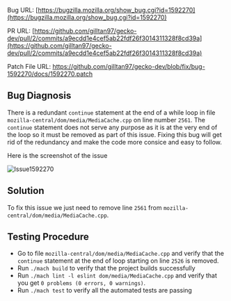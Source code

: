 Bug URL: [https://bugzilla.mozilla.org/show_bug.cgi?id=1592270](https://bugzilla.mozilla.org/show_bug.cgi?id=1592270)

PR URL: [https://github.com/gilltan97/gecko-dev/pull/2/commits/a9ecdd1e4cef5ab22fdf26f3014311328f8cd39a](https://github.com/gilltan97/gecko-dev/pull/2/commits/a9ecdd1e4cef5ab22fdf26f3014311328f8cd39a)  

Patch File URL: https://github.com/gilltan97/gecko-dev/blob/fix/bug-1592270/docs/1592270.patch

## Bug Diagnosis
There is a redundant `continue` statement at the end of a while loop in file `mozilla-central/dom/media/MediaCache.cpp` on line number `2561`. The `continue` statement does not serve any purpose as it is at the very end of the loop so it must be removed as part of this issue. Fixing this bug will get rid of the redundancy and make the code more consice and easy to follow.


Here is the screenshot of the issue 

![Issue1592270](https://github.com/gilltan97/gecko-dev/blob/fix/bug-1592270/docs/Issue.png)

## Solution 
To fix this issue we just need to remove line `2561` from `mozilla-central/dom/media/MediaCache.cpp`.

## Testing Procedure 
- Go to file `mozilla-central/dom/media/MediaCache.cpp` and verify that the `continue` statement at the end of loop starting on line `2526` is removed.
- Run `./mach build` to verify that the project builds successfully 
- Run `./mach lint -l eslint dom/media/MediaCache.cpp` and verify that you get `0 problems (0 errors, 0 warnings)`.
- Run `./mach test` to verify all the automated tests are passing
